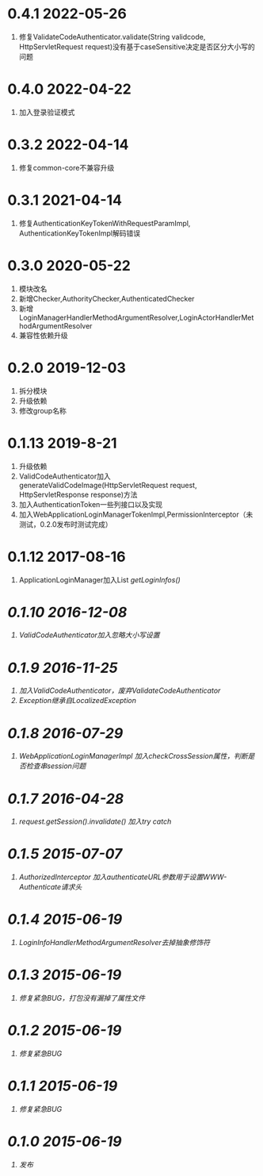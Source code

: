 # 0.4.1 2022-05-26
1. 修复ValidateCodeAuthenticator.validate(String validcode, HttpServletRequest request)没有基于caseSensitive决定是否区分大小写的问题

# 0.4.0 2022-04-22
1. 加入登录验证模式

# 0.3.2 2022-04-14 
1. 修复common-core不兼容升级

# 0.3.1 2021-04-14

1. 修复AuthenticationKeyTokenWithRequestParamImpl, AuthenticationKeyTokenImpl解码错误
    
# 0.3.0 2020-05-22
1. 模块改名
2. 新增Checker,AuthorityChecker,AuthenticatedChecker
3. 新增LoginManagerHandlerMethodArgumentResolver,LoginActorHandlerMethodArgumentResolver
4. 兼容性依赖升级

# 0.2.0 2019-12-03
1. 拆分模块
2. 升级依赖
3. 修改group名称

# 0.1.13 2019-8-21
1. 升级依赖
2. ValidCodeAuthenticator加入generateValidCodeImage(HttpServletRequest request, HttpServletResponse response)方法
3. 加入AuthenticationToken一些列接口以及实现
4. 加入WebApplicationLoginManagerTokenImpl,PermissionInterceptor（未测试，0.2.0发布时测试完成）
    
# 0.1.12 2017-08-16
1. ApplicationLoginManager加入List<I> getLoginInfos()
    
# 0.1.10 2016-12-08 
1. ValidCodeAuthenticator加入忽略大小写设置
    
# 0.1.9 2016-11-25
1. 加入ValidCodeAuthenticator，废弃ValidateCodeAuthenticator
2. Exception继承自LocalizedException

# 0.1.8 2016-07-29
1. WebApplicationLoginManagerImpl 加入checkCrossSession属性，判断是否检查串session问题

# 0.1.7 2016-04-28 
1. request.getSession().invalidate() 加入try catch

# 0.1.5 2015-07-07 
1. AuthorizedInterceptor 加入authenticateURL参数用于设置WWW-Authenticate请求头

# 0.1.4 2015-06-19 
1. LoginInfoHandlerMethodArgumentResolver去掉抽象修饰符

# 0.1.3 2015-06-19 
1. 修复紧急BUG，打包没有漏掉了属性文件

# 0.1.2 2015-06-19
1. 修复紧急BUG

# 0.1.1 2015-06-19 
1. 修复紧急BUG

# 0.1.0 2015-06-19
1. 发布